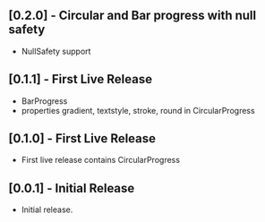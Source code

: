 ## [0.2.0] - Circular and Bar progress with null safety

* NullSafety support

## [0.1.1] - First Live Release

* BarProgress
* properties gradient, textstyle, stroke, round in CircularProgress

## [0.1.0] - First Live Release

* First live release contains CircularProgress

## [0.0.1] - Initial Release

* Initial release.
